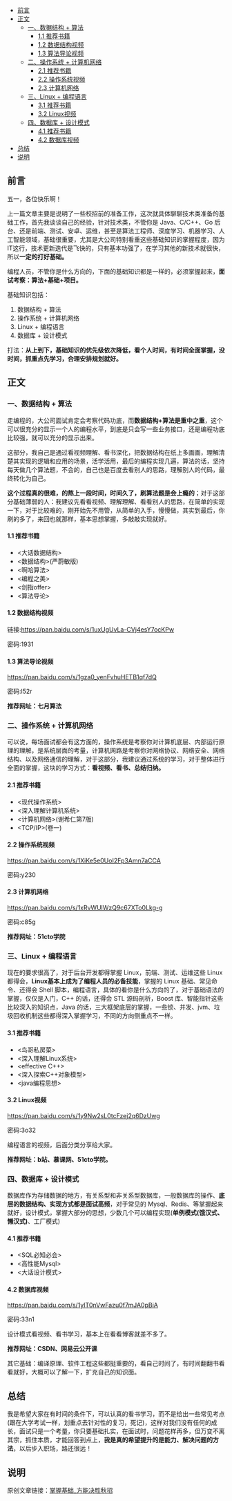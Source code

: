 - [前言](#前言)
- [正文](#正文)
  - [一、数据结构 + 算法](#一数据结构--算法)
    - [1.1 推荐书籍](#11-推荐书籍)
    - [1.2 数据结构视频](#12-数据结构视频)
    - [1.3 算法导论视频](#13-算法导论视频)
  - [二、操作系统 + 计算机网络](#二操作系统--计算机网络)
    - [2.1 推荐书籍](#21-推荐书籍)
    - [2.2 操作系统视频](#22-操作系统视频)
    - [2.3 计算机网络](#23-计算机网络)
  - [三、Linux + 编程语言](#三linux--编程语言)
    - [3.1 推荐书籍](#31-推荐书籍)
    - [3.2 Linux视频](#32-linux视频)
  - [四、数据库 + 设计模式](#四数据库--设计模式)
    - [4.1 推荐书籍](#41-推荐书籍)
    - [4.2 数据库视频](#42-数据库视频)
- [总结](#总结)
- [说明](#说明)

## 前言

五一，各位快乐啊！

上一篇文章主要是说明了一些校招前的准备工作，这次就具体聊聊技术类准备的基础工作，首先我谈谈自己的经验，针对技术类，不管你是 Java、C/C++、Go 后台、还是前端、测试、安卓、运维，甚至是算法工程师、深度学习、机器学习、人工智能领域，基础很重要，尤其是大公司特别看重这些基础知识的掌握程度，因为IT这行，技术更新迭代是飞快的，只有基本功强了，在学习其他的新技术就很快，所以**一定的打好基础。**

编程人员，不管你是什么方向的，下面的基础知识都是一样的，必须掌握起来，**面试考察：算法+基础+项目。**

基础知识包括：

1. 数据结构 + 算法
2. 操作系统 + 计算机网络
3. Linux + 编程语言
4. 数据库 + 设计模式

打法：**从上到下，基础知识的优先级依次降低，看个人时间，有时间全面掌握，没时间，抓重点先学习，合理安排规划就好。**

## 正文

### 一、数据结构 + 算法

走编程的，大公司面试肯定会考察代码功底，而**数据结构+算法是重中之重**，这个可以很充分的显示一个人的编程水平，到底是只会写一些业务接口，还是编程功底比较强，就可以充分的显示出来。

这部分，我自己是通过看视频理解、看书深化，把数据结构在纸上多画画，理解清楚其实现的逻辑和应用的场景，活学活用，最后的编程实现几遍，算法的话，坚持每天做几个算法题，不会的，自己也是百度去看别人的思路，理解别人的代码，最终转化为自己。

**这个过程真的很难，的熬上一段时间，时间久了，刷算法题是会上瘾的**；对于这部分基础薄弱的人：我建议先看看视频、理解理解、看看别人的思路，在简单的实现一下，对于比较难的，刚开始先不用管，从简单的入手，慢慢做，其实到最后，你刷的多了，来回也就那样，基本思想掌握，多敲敲实现就好。

#### 1.1 推荐书籍

- <大话数据结构>
- <数据结构>(严蔚敏版)
- <啊哈算法>
- <编程之美>
- <剑指offer>
- <算法导论>

#### 1.2 数据结构视频

链接:https://pan.baidu.com/s/1uxUgUvLa-CVj4esY7ocKPw

密码:1931

#### 1.3 算法导论视频

https://pan.baidu.com/s/1gza0_yenFvhuHETB1qf7dQ

密码:l52r

**推荐网址：七月算法**

### 二、操作系统 + 计算机网络

可以说，每场面试都会有这方面的，操作系统是考察你对计算机底层、内部运行原理的理解，是系统层面的考量，计算机网路是考察你对网络协议、网络安全、网络结构、以及网络通信的理解，对于这部分，我建议通过系统的学习，对于整体进行全面的掌握，这块的学习方式：**看视频、看书、总结归纳。**

#### 2.1 推荐书籍

- <现代操作系统>
- <深入理解计算机系统>
- <计算机网络>(谢希仁第7版)
- <TCP/IP>(卷一)

#### 2.2 操作系统视频

https://pan.baidu.com/s/1XiKe5e0UoI2Fp3Amn7aCCA

密码:y230

#### 2.3 计算机网络

https://pan.baidu.com/s/1xRvWUlWzQ9c67XTo0Lkg-g 

密码:c85g

**推荐网址：51cto学院**

### 三、Linux + 编程语言

现在的要求很高了，对于后台开发都得掌握 Linux，前端、测试、运维这些 Linux 都得会，**Linux基本上成为了编程人员的必备技能**，掌握的 Linux 基础、常见命令、还得会 Shell 脚本，编程语言，具体的看你是什么方向的了，对于基础语法的掌握，仅仅是入门，C++ 的话，还得会 STL 源码剖析，Boost 库、智能指针这些比较深入的知识点，Java 的话，三大框架底层的掌握，一些锁、并发、jvm、垃圾回收机制这些都得深入掌握学习，不同的方向侧重点不一样。

#### 3.1 推荐书籍

- <鸟哥私房菜>
- <深入理解Linux系统>
- <effective C++> 
- <深入探索C++对象模型>
- <java编程思想>

#### 3.2 Linux视频

https://pan.baidu.com/s/1y9Nw2sL0tcFzej2q6DzUwg 

密码:3o32

编程语言的视频，后面分类分享给大家。

**推荐网址：b站、慕课网、51cto学院。**

### 四、数据库 + 设计模式

数据库作为存储数据的地方，有关系型和非关系型数据库，一般数据库的操作、**底层的数据结构、实现方式都是面试高频**，对于常见的 Mysql、Redis、等掌握起来就好，设计模式，掌握大部分的思想，少数几个可以编程实现(**单例模式(饿汉式、懒汉式)**、工厂模式)

#### 4.1 推荐书籍

- <SQL必知必会>
- <高性能Mysql>
- <大话设计模式>

#### 4.2 数据库视频

https://pan.baidu.com/s/1yIT0nVwFazu0f7mJA0pBiA 

密码:33n1

设计模式看视频、看书学习，基本上在看看博客就差不多了。

**推荐网址：CSDN、网易云公开课**

其它基础：编译原理、软件工程这些都挺重要的，看自己时间了，有时间翻翻书看看就好，大概可以了解一下，扩充自己的知识面。

## 总结

我是希望大家在有时间的条件下，可以认真的看书学习，而不是给出一些常见考点(跟在大学考试一样，划重点去针对性的复习，死记)，这样对我们没有任何的成长，面试只是一个考量，你只要基础扎实，在面试时，问题花样再多，但万变不离其宗，抓住本质，才能回答到点上，**我是真的希望提升的是能力、解决问题的方法**，以后步入职场，路还很远！

## 说明

原创文章链接：[掌握基础_方能决胜秋招](https://mp.weixin.qq.com/s?__biz=MzU4MjQ3NzEyNA==&mid=2247483679&idx=1&sn=2decfcee1040f98eba535db7a8b9bd6c&chksm=fdb6f534cac17c22423daabe3c70260c1d7ea7c93e4146d9597eea61e66c2c6667f0b2edfa9e&token=1469515448&lang=zh_CN#rd)
